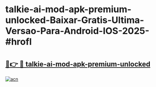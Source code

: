 # talkie-ai-mod-apk-premium-unlocked-Baixar-Gratis-Ultima-Versao-Para-Android-IOS-2025-#hrofl

# <h2><a href="https://ainizakaria.my?title=talkie-ai-mod-apk-premium-unlocked&ref=25M">🔗👉 🔴 talkie-ai-mod-apk-premium-unlocked</a></h2>

[![acn](https://github.com/user-attachments/assets/0f9c940e-d8b0-45ae-aac7-cd30a18b3e1c)](https://ainizakaria.my?title=talkie-ai-mod-apk-premium-unlocked&ref=25M)

